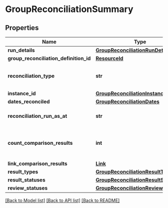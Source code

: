# GroupReconciliationSummary


## Properties
Name | Type | Description | Notes
------------ | ------------- | ------------- | -------------
**run_details** | [**GroupReconciliationRunDetails**](GroupReconciliationRunDetails.md) |  | [optional] 
**group_reconciliation_definition_id** | [**ResourceId**](ResourceId.md) |  | [optional] 
**reconciliation_type** | **str** | The type of reconciliation to perform. \&quot;Holding\&quot; | \&quot;Transaction\&quot; | \&quot;Valuation\&quot; | 
**instance_id** | [**GroupReconciliationInstanceId**](GroupReconciliationInstanceId.md) |  | 
**dates_reconciled** | [**GroupReconciliationDates**](GroupReconciliationDates.md) |  | 
**reconciliation_run_as_at** | **str** | The date and time the reconciliation was run | 
**count_comparison_results** | **int** | The total number of comparison results with this InstanceId and ReconciliationType | 
**link_comparison_results** | [**Link**](Link.md) |  | [optional] 
**result_types** | [**GroupReconciliationResultTypes**](GroupReconciliationResultTypes.md) |  | [optional] 
**result_statuses** | [**GroupReconciliationResultStatuses**](GroupReconciliationResultStatuses.md) |  | [optional] 
**review_statuses** | [**GroupReconciliationReviewStatuses**](GroupReconciliationReviewStatuses.md) |  | [optional] 

[[Back to Model list]](../README.md#documentation-for-models) [[Back to API list]](../README.md#documentation-for-api-endpoints) [[Back to README]](../README.md)


